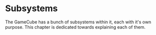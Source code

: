 # Subsystems

The GameCube has a bunch of subsystems within it, each with it's own purpose. This chapter is
dedicated towards explaining each of them.
